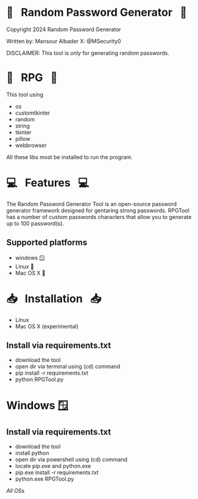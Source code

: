 # :briefcase: &nbsp;  Random Password Generator &nbsp;  :briefcase:

Copyright 2024 Random Password Generator

Written by: Mansour Albader X: @MSecurity0


DISCLAIMER: This tool is *only* for generating random passwords.


# :book: &nbsp; RPG &nbsp; :book:
This tool using
* os
* customtkinter
* random
* string
* tkinter
* pillow
* webbrowser

All these libs most be installed to run the program.

# :computer: &nbsp; Features &nbsp; :computer:


The Random Password Generator Tool is an open-source password generator framework designed for gentaring strong passwords. RPGTool has a number of custom passwords characters that allow you to generate up to 100 password(s).


## Supported platforms

* windows 🪟
* Linux 🐧
* Mac OS X 🍎

# :inbox_tray: &nbsp; Installation &nbsp; :inbox_tray:
* Linux
* Mac OS X (experimental)

## Install via requirements.txt
* download the tool
* open dir via terminal using (cd) command
* pip install -r requirements.txt
* python RPGTool.py
  
# Windows 🪟

## Install via requirements.txt
* download the tool
* install python
* open dir via powershell using (cd) command
* locate pip.exe and python.exe
* pip.exe install -r requirements.txt
* python.exe RPGTool.py

  
*All OSs*
